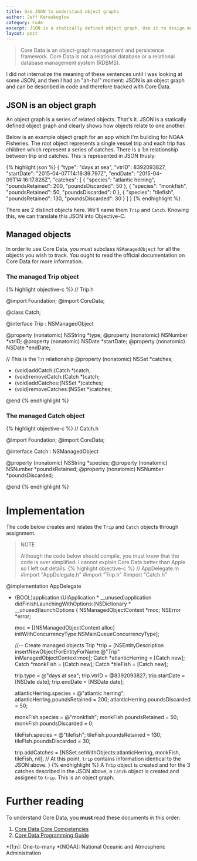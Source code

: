 ```yaml
---
title: Use JSON to understand object graphs
author: Jeff Kereakoglow
category: Code
excerpt: JSON is a statically defined object graph. Use it to design models before writing code.
layout: post
---
```

> Core Data is an object-graph management and persistence framework. Core Data is not a relational database or a relational database management
system (RDBMS).

I did not internalize the meaning of these sentences until I was looking at some
JSON, and then I had an "ah-ha!" moment: JSON is an object graph and can be
described in code and therefore tracked with Core Data.

## JSON is an object graph
An object graph is a series of related objects. That's it. JSON is a statically
defined object graph and clearly shows how objects relate to one another.

Below is an example object graph for an app which I'm building for NOAA
Fisheries. The root object represents a single vessel trip and each trip has
children which represent a series of catches. There is a 1:n relationship
between trip and catches. This is represented in JSON thusly:

{% highlight json %}
{
  "type": "days at sea",
  "vtrID": 8392093827,
  "startDate": "2015-04-07T14:16:39.797Z",
  "endDate": "2015-04-09T14:16:17.826Z",
  "catches": [
    {
      "species": "atlantic herring",
      "poundsRetained": 200,
      "poundsDiscarded": 50
    },
    {
      "species": "monkfish",
      "poundsRetained": 50,
      "poundsDiscarded": 0
    },
    {
      "species": "tilefish",
      "poundsRetained": 130,
      "poundsDiscarded": 30
    }
  ]
}
{% endhighlight %}

There are 2 distinct objects here. We'll name them `Trip` and `Catch`. Knowing
this, we can translate this JSON into Objective-C.

## Managed objects
In order to use Core Data, you must subclass `NSManagedObject` for all the
objects you wish to track. You ought to read the official documentation on Core
Data for more information.

### The managed Trip object
{% highlight objective-c %}
//  Trip.h

@import Foundation;
@import CoreData;

@class Catch;

@interface Trip : NSManagedObject

@property (nonatomic) NSString *type;
@property (nonatomic) NSNumber *vtrID;
@property (nonatomic) NSDate *startDate;
@property (nonatomic) NSDate *endDate;

// This is the 1:n relationship
@property (nonatomic) NSSet *catches;

- (void)addCatch:(Catch *)catch;
- (void)removeCatch:(Catch *)catch;
- (void)addCatches:(NSSet *)catches;
- (void)removeCatches:(NSSet *)catches;

@end
{% endhighlight %}

### The managed Catch object
{% highlight objective-c %}
//  Catch.h

@import Foundation;
@import CoreData;

@interface Catch : NSManagedObject

@property (nonatomic) NSString *species;
@property (nonatomic) NSNumber *poundsRetained;
@property (nonatomic) NSNumber *poundsDiscarded;

@end
{% endhighlight %}

# Implementation
The code below creates and relates the `Trip` and `Catch` objects through
assignment.

> NOTE
>
> Although the code below should compile, you must know that the code is over
simplified. I cannot explain Core Data better than Apple so I left out details.
{% highlight objective-c %}
//  AppDelegate.m
#import "AppDelegate.h"
#import "Trip.h"
#import "Catch.h"

@implementation AppDelegate

- (BOOL)application:(UIApplication * __unused)application
didFinishLaunchingWithOptions:(NSDictionary * __unused)launchOptions {
  NSManagedObjectContext *moc;
  NSError *error;

  moc = [[NSManagedObjectContext alloc]
        initWithConcurrencyType:NSMainQueueConcurrencyType];

  //-- Create managed objects
  Trip *trip = [NSEntityDescription insertNewObjectForEntityForName:@"Trip"
                                             inManagedObjectContext:moc];
  Catch *atlanticHerring = [Catch new];
  Catch *monkFish = [Catch new];
  Catch *tileFish = [Catch new];

  trip.type = @"days at sea";
  trip.vtrID = @8392093827;
  trip.startDate = [NSDate date];
  trip.endDate = [NSDate date];

  atlanticHerring.species = @"atlantic herring";
  atlanticHerring.poundsRetained = 200;
  atlanticHerring.poundsDiscarded = 50;

  monkFish.species = @"monkfish";
  monkFish.poundsRetained = 50;
  monkFish.poundsDiscarded = 0;

  tileFish.species = @"tilefish";
  tileFish.poundsRetained = 130;
  tileFish.poundsDiscarded = 30;

  trip.addCatches = [NSSet setWithObjects:atlanticHerring,
                                          monkFish,
                                          tileFish, nil];
  // At this point, `trip` contains information identical to the JSON above.
}
{% endhighlight %}
A `Trip` object is created and for the 3 catches described in the JSON above, a
`Catch` object is created and assigned to `trip`. This is an object graph.

# Further reading
To understand Core Data, you **must** read these documents in this order:

1. [Core Data Core Competencies](https://developer.apple.com/library/ios/documentation/DataManagement/Devpedia-CoreData/coreDataOverview.html)
2. [Core Data Programming Guide](https://developer.apple.com/library/ios/documentation/Cocoa/Conceptual/CoreData/cdProgrammingGuide.html)

*[1:n]: One-to-many
*[NOAA]: National Oceanic and Atmospheric Administration

